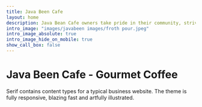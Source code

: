 ```yaml
---
title: Java Been Cafe
layout: home
description: Java Bean Cafe owners take pride in their community, striving to provide a creative space with gourmet coffee, tantalizing baked goods, and music to inspire the artist's soul.
intro_image: "images/javabeen images/froth pour.jpeg"
intro_image_absolute: true
intro_image_hide_on_mobile: true
show_call_box: false
---
```


# Java Been Cafe - Gourmet Coffee

Serif contains content types for a typical business website. The theme is fully responsive, blazing fast and artfully illustrated.
